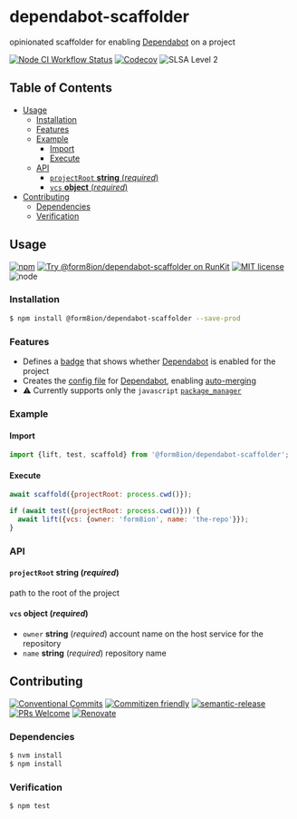 # dependabot-scaffolder

opinionated scaffolder for enabling [Dependabot](https://dependabot.com/) on a
project

<!--status-badges start -->

[![Node CI Workflow Status][github-actions-ci-badge]][github-actions-ci-link]
[![Codecov][coverage-badge]][coverage-link]
![SLSA Level 2][slsa-badge]

<!--status-badges end -->

## Table of Contents

* [Usage](#usage)
  * [Installation](#installation)
  * [Features](#features)
  * [Example](#example)
    * [Import](#import)
    * [Execute](#execute)
  * [API](#api)
    * [`projectRoot` __string__ (_required_)](#projectroot-string-required)
    * [`vcs` __object__ (_required_)](#vcs-object-required)
* [Contributing](#contributing)
  * [Dependencies](#dependencies)
  * [Verification](#verification)

## Usage

<!--consumer-badges start -->

[![npm][npm-badge]][npm-link]
[![Try @form8ion/dependabot-scaffolder on RunKit][runkit-badge]][runkit-link]
[![MIT license][license-badge]][license-link]
![node][node-badge]

<!--consumer-badges end -->

### Installation

```sh
$ npm install @form8ion/dependabot-scaffolder --save-prod
```

### Features

* Defines a [badge](https://badgen.net/#dependabot) that shows whether [Dependabot](https://dependabot.com/) is
  enabled for the project
* Creates the [config file](https://dependabot.com/docs/config-file/) for [Dependabot](https://dependabot.com/),
  enabling [auto-merging](https://dependabot.com/docs/config-file/#automerged_updates)
* :warning: Currently supports only the `javascript` [`package_manager`](https://dependabot.com/docs/config-file/#package_manager-required)

### Example

#### Import

```javascript
import {lift, test, scaffold} from '@form8ion/dependabot-scaffolder';
```

#### Execute

```javascript
await scaffold({projectRoot: process.cwd()});

if (await test({projectRoot: process.cwd()})) {
  await lift({vcs: {owner: 'form8ion', name: 'the-repo'}});
}
```

### API

#### `projectRoot` __string__ (_required_)

path to the root of the project

#### `vcs` __object__ (_required_)

* `owner` __string__ (_required_)
  account name on the host service for the repository
* `name` __string__ (_required_)
  repository name

## Contributing

<!--contribution-badges start -->

[![Conventional Commits][commit-convention-badge]][commit-convention-link]
[![Commitizen friendly][commitizen-badge]][commitizen-link]
[![semantic-release][semantic-release-badge]][semantic-release-link]
[![PRs Welcome][PRs-badge]][PRs-link]
[![Renovate][renovate-badge]][renovate-link]

<!--contribution-badges end -->

### Dependencies

```sh
$ nvm install
$ npm install
```

### Verification

```sh
$ npm test
```

[npm-link]: https://www.npmjs.com/package/@form8ion/dependabot-scaffolder

[npm-badge]: https://img.shields.io/npm/v/@form8ion/dependabot-scaffolder?logo=npm

[runkit-link]: https://npm.runkit.com/@form8ion/dependabot-scaffolder

[runkit-badge]: https://badge.runkitcdn.com/@form8ion/dependabot-scaffolder.svg

[license-link]: LICENSE

[license-badge]: https://img.shields.io/github/license/form8ion/dependabot-scaffolder.svg?logo=opensourceinitiative

[commit-convention-link]: https://conventionalcommits.org

[commit-convention-badge]: https://img.shields.io/badge/Conventional%20Commits-1.0.0-yellow.svg

[commitizen-link]: http://commitizen.github.io/cz-cli/

[commitizen-badge]: https://img.shields.io/badge/commitizen-friendly-brightgreen.svg

[semantic-release-link]: https://github.com/semantic-release/semantic-release

[semantic-release-badge]: https://img.shields.io/badge/semantic--release-angular-e10079?logo=semantic-release

[PRs-link]: http://makeapullrequest.com

[PRs-badge]: https://img.shields.io/badge/PRs-welcome-brightgreen.svg

[github-actions-ci-link]: https://github.com/form8ion/dependabot-scaffolder/actions?query=workflow%3A%22Node.js+CI%22+branch%3Amaster

[github-actions-ci-badge]: https://img.shields.io/github/actions/workflow/status/form8ion/dependabot-scaffolder/node-ci.yml.svg?branch=master&logo=github

[coverage-link]: https://codecov.io/github/form8ion/dependabot-scaffolder

[coverage-badge]: https://img.shields.io/codecov/c/github/form8ion/dependabot-scaffolder?logo=codecov

[slsa-badge]: https://slsa.dev/images/gh-badge-level2.svg

[renovate-link]: https://renovatebot.com

[renovate-badge]: https://img.shields.io/badge/renovate-enabled-brightgreen.svg?logo=renovatebot

[node-badge]: https://img.shields.io/node/v/@form8ion/dependabot-scaffolder?logo=node.js
